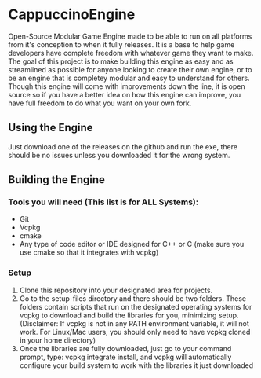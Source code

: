 # CappuccinoEngine
Open-Source Modular Game Engine made to be able to run on all platforms from it's conception to when it fully releases. It is a base to help game developers have complete freedom with whatever game they want to make. The goal of this project is to make building this engine as easy and as streamlined as possible for anyone looking to create their own engine, or to be an engine that is completey modular and easy to understand for others. Though this engine will come with improvements down the line, it is open source so if you have a better idea on how this engine can improve, you have full freedom to do what you want on your own fork.

## Using the Engine
Just download one of the releases on the github and run the exe, there should be no issues unless you downloaded it for the wrong system.

## Building the Engine
### Tools you will need (This list is for ALL Systems):
- Git
- Vcpkg
- cmake
- Any type of code editor or IDE designed for C++ or C (make sure you use cmake so that it integrates with vcpkg)

### Setup
1) Clone this repository into your designated area for projects.
2) Go to the setup-files directory and there should be two folders. These folders contain scripts that run on the designated operating systems for vcpkg to download and build the libraries for you, minimizing setup. (Disclaimer: If vcpkg is not in any PATH environment variable, it will not work. For Linux/Mac users, you should only need to have vcpkg cloned in your home directory)
3) Once the libraries are fully downloaded, just go to your command prompt, type: vcpkg integrate install, and vcpkg will automatically configure your build system to work with the libraries it just downloaded


